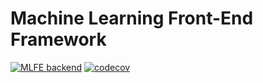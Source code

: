 # Machine Learning Front-End Framework
[![MLFE backend](https://github.com/SD-Group-11/ml-frontend/actions/workflows/buildandtest.yml/badge.svg?branch=main)](https://github.com/SD-Group-11/ml-frontend/actions/workflows/buildandtest.yml)
[![codecov](https://codecov.io/gh/SD-Group-11/ml-frontend/branch/main/graph/badge.svg?token=VQH1ZCV2HT)](https://codecov.io/gh/SD-Group-11/ml-frontend)
